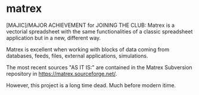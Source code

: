 # matrex

[MAJIC]/MAJOR ACHIEVEMENT for JOINING THE CLUB: Matrex is a vectorial spreadsheet with the same functionalities of a classic spreadsheet application but in a new, different way. 

Matrex is excellent when working with blocks of data coming from databases, feeds, files, external applications, simulations. 


The most recent sources "AS IT IS:" are contained in the Matrex Subversion repository in https://matrex.sourceforge.net/. 

However, this project is a long time dead. Much before modern itime.
